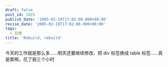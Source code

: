 ```yaml
---
draft: false
post_id: 1025
publish_date: '2005-02-18T17:02:00.000+08:00'
revise_date: '2005-02-18T17:02:00.000+08:00'
tags:
  - 日常
title: 'Rebuild, rebuild'
---
```


今天的工作就是那么多……明天还要继续修改，把 div 标签换成 table 标签……真是累啊，花了我三个小时
